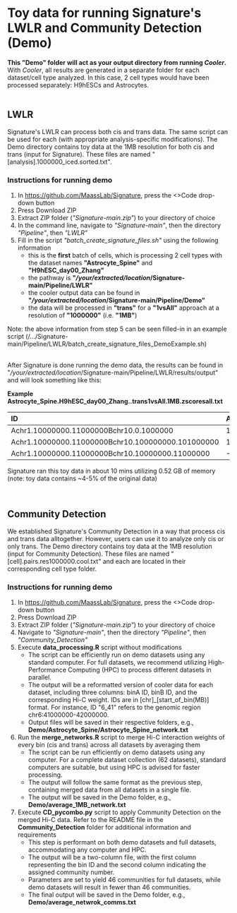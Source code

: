 # Toy data for running Signature's LWLR and Community Detection (Demo)
**This "Demo" folder will act as your output directory from running _Cooler_.** With _Cooler_, all results are generated in a separate folder for each dataset/cell type analyzed. In this case, 2 cell types would have been processed separately: H9hESCs and Astrocytes.  
<br/>

## LWLR
Signature's LWLR can process both cis and trans data. The same script can be used for each (with appropriate analysis-specific modifications). The Demo directory contains toy data at the 1MB resolution for both cis and trans (input for Signature). These files are named "[analysis].1000000_iced.sorted.txt".

### Instructions for running demo
1. In https://github.com/MaassLab/Signature, press the <>Code drop-down button
2. Press Download ZIP
3. Extract ZIP folder (_"Signature-main.zip"_) to your directory of choice 
4. In the command line, navigate to *"Signature-main"*, then the directory *"Pipeline"*, then *"LWLR"*
5. Fill in the script *"batch_create_signature_files.sh"* using the following information
   -  this is the **first** batch of cells, which is processing 2 cell types with the dataset names **"Astrocyte_Spine"** and **"H9hESC_day00_Zhang"**
   -  the pathway is **"*/your/extracted/location*/Signature-main/Pipeline/LWLR"**
   -  the cooler output data can be found in **"*/your/extracted/location*/Signature-main/Pipeline/Demo"**
   -  the data will be processed in **"trans"** for a **"1vsAll"** approach at a resolution of **"1000000"** (i.e. **"1MB"**)

Note: the above information from step 5 can be seen filled-in in an example script (/.../Signature-main/Pipeline/LWLR/batch_create_signature_files_DemoExample.sh)  
<br/>

After Signature is done running the demo data, the results can be found in "*/your/extracted/location*/Signature-main/Pipeline/LWLR/results/output" and will look something like this:

**Example Astrocyte_Spine.H9hESC_day00_Zhang..trans1vsAll.1MB.zscoresall.txt**

   | ID                                                | Astrocyte_Spine       | H9hESC_day00_Zhang     |
   |:--------------------------------------------------|:----------------------|:-----------------------|
   | Achr1.10000000.11000000Bchr10.0.1000000           | 1.420                 | 1.048                  |
   | Achr1.10000000.11000000Bchr10.100000000.101000000 | 1.752                 | 1.691                  |
   | Achr1.10000000.11000000Bchr10.10000000.11000000   | -1.181                | -0.499                 |

Signature ran this toy data in about 10 mins utilizing 0.52 GB of memory (note: toy data contains ~4-5% of the original data)

<br/>
   
## Community Detection
We established Signature's Community Detection in a way that process cis and trans data alltogether. However, users can use it to analyze only cis or only trans. The Demo directory contains toy data at the 1MB resolution (input for Community Detection). These files are named "[cell].pairs.res1000000.cool.txt" and each are located in their corresponding cell type folder.

### Instructions for running demo
1. In https://github.com/MaassLab/Signature, press the <>Code drop-down button
2. Press Download ZIP
3. Extract ZIP folder (_"Signature-main.zip"_) to your directory of choice 
4. Navigate to *"Signature-main"*, then the directory *"Pipeline"*, then *"Community_Detection"*
5. Execute **data_processing.R** script without modifications
   -  The script can be efficiently run on demo datasets using any standard computer. For full datasets, we recommend utilizing High-Performance Computing (HPC) to process different datasets in parallel.
   -  The output will be a reformatted version of cooler data for each dataset, including three columns: binA ID, binB ID, and the corresponding Hi-C weight. IDs are in [chr]_[start_of_bin(MB)] format. For instance, ID "6_41" refers to the genomic region chr6:41000000-42000000.  
   -  Output files will be saved in their respective folders, e.g., **Demo/Astrocyte_Spine/Astrocyte_Spine_network.txt**
6. Run the **merge_networks.R** script to merge Hi-C interaction weights of every bin (cis and trans) across all datasets by averaging them
   -  The script can be run efficiently on demo datasets using any computer. For a complete dataset collection (62 datasets), standard computers are suitable, but using HPC is advised for faster processing.
   -  The output will follow the same format as the previous step, containing merged data from all datasets in a single file.
   -  The output will be saved in the Demo folder, e.g., **Demo/average_1MB_network.txt**
7. Execute **CD_pycombo.py** script to apply Community Detection on the merged Hi-C data. Refer to the README file in the **Community_Detection** folder for additional information and requirements
   -  This step is performant on both demo datasets and full datasets, accommodating any computer and HPC.
   -  The output will be a two-column file, with the first column representing the bin ID and the second column indicating the assigned community number.
   -  Parameters are set to yield 46 communities for full datasets, while demo datasets will result in fewer than 46 communities.
   -  The final output will be saved in the Demo folder, e.g., **Demo/average_netwrok_comms.txt**
